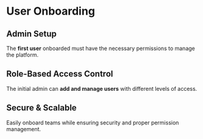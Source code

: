 # User Onboarding

## Admin Setup
The **first user** onboarded must have the necessary permissions to manage the platform.

## Role-Based Access Control
The initial admin can **add and manage users** with different levels of access.

## Secure & Scalable
Easily onboard teams while ensuring security and proper permission management.


